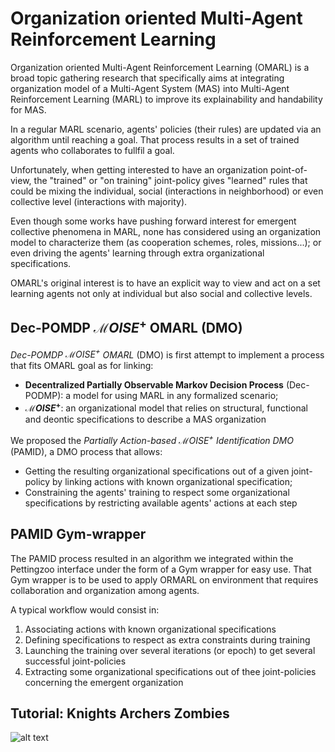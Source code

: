# Organization oriented Multi-Agent Reinforcement Learning

Organization oriented Multi-Agent Reinforcement Learning (OMARL) is a broad topic gathering research that specifically aims at integrating organization model of a Multi-Agent System (MAS) into Multi-Agent Reinforcement Learning (MARL) to improve its explainability and handability for MAS.

In a regular MARL scenario, agents' policies (their rules) are updated via an algorithm until reaching a goal. That process results in a set of trained agents who collaborates to fullfil a goal.

Unfortunately, when getting interested to have an organization point-of-view, the "trained" or "on training" joint-policy gives "learned" rules that could be mixing the individual, social (interactions in neighborhood) or even collective level (interactions with majority).

Even though some works have pushing forward interest for emergent collective phenomena in MARL, none has considered using an organization model to characterize them (as cooperation schemes, roles, missions...); or even driving the agents' learning through extra organizational specifications.

OMARL's original interest is to have an explicit way to view and act on a set learning agents not only at individual but also social and collective levels.


## Dec-POMDP $\mathcal{M}OISE^+$ OMARL (DMO)

*Dec-POMDP $\mathcal{M}OISE^+$ OMARL* (DMO) is first attempt to implement a process that fits OMARL goal as for linking:
 - **Decentralized Partially Observable Markov Decision Process** (Dec-PODMP): a model for using MARL in any formalized scenario;
 - **$\mathcal{M}OISE^+$**: an organizational model that relies on structural, functional and deontic specifications to describe a MAS organization

We proposed the *Partially Action-based $\mathcal{M}OISE^+$ Identification DMO* (PAMID), a DMO process that allows:
 - Getting the resulting organizational specifications out of a given joint-policy by linking actions with known organizational specification;
 - Constraining the agents' training to respect some organizational specifications by restricting available agents' actions at each step

## PAMID Gym-wrapper

The PAMID process resulted in an algorithm we integrated within the Pettingzoo interface under the form of a Gym wrapper for easy use. That Gym wrapper is to be used to apply ORMARL on environment that requires collaboration and organization among agents.

A typical workflow would consist in:

1) Associating actions with known organizational specifications
2) Defining specifications to respect as extra constraints during training
3) Launching the training over several iterations (or epoch) to get several successful joint-policies
4) Extracting some organizational specifications out of thee joint-policies concerning the emergent organization

## Tutorial: Knights Archers Zombies

![alt text](https://github.com/julien6/omarl_experiments/images/butterfly_knights_archers_zombies.gif?raw=true)

